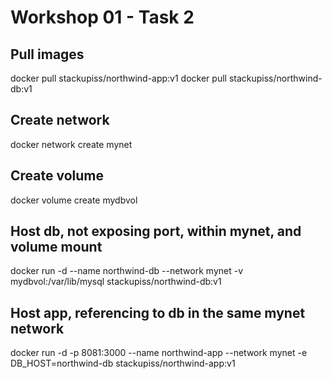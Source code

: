 # Workshop 01 - Task 2 

## Pull images 
docker pull stackupiss/northwind-app:v1
docker pull stackupiss/northwind-db:v1

## Create network 
docker network create mynet

## Create volume  
docker volume create mydbvol

## Host db, not exposing port, within mynet, and volume mount 
docker run -d --name northwind-db --network mynet -v mydbvol:/var/lib/mysql stackupiss/northwind-db:v1

## Host app, referencing to db in the same mynet network
docker run -d -p 8081:3000 --name northwind-app --network mynet -e DB_HOST=northwind-db stackupiss/northwind-app:v1